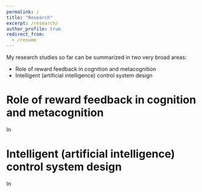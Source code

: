 ```yaml
---
permalink: /
title: "Research"
excerpt: /research/
author_profile: true
redirect_from: 
  - /resume
---
```


My research studies so far can be summarized in two very broad areas:
  * Role of reward feedback in cognition and metacognition
  * Intelligent (artificial intelligence) control system design

Role of reward feedback in cognition and metacognition
======
In

Intelligent (artificial intelligence) control system design
======
In